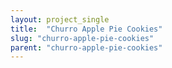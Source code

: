 ```yaml
---
layout: project_single
title:  "Churro Apple Pie Cookies"
slug: "churro-apple-pie-cookies"
parent: "churro-apple-pie-cookies"
---
```

 